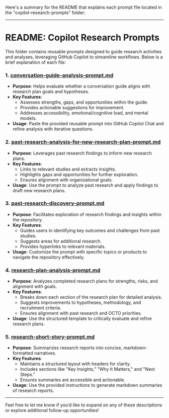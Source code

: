 Here's a summary for the README that explains each prompt file located in the "copilot-research-prompts" folder:

---

# README: Copilot Research Prompts

This folder contains reusable prompts designed to guide research activities and analyses, leveraging GitHub Copilot to streamline workflows. Below is a brief explanation of each file:

### 1. [conversation-guide-analysis-prompt.md](https://github.com/department-of-veterans-affairs/va.gov-team/blob/master/products/copilot-research-prompts/conversation-guide-analysis-prompt.md)
- **Purpose**: Helps evaluate whether a conversation guide aligns with research plan goals and hypotheses.
- **Key Features**:
  - Assesses strengths, gaps, and opportunities within the guide.
  - Provides actionable suggestions for improvement.
  - Addresses accessibility, emotional/cognitive load, and mental models.
- **Usage**: Paste the provided reusable prompt into GitHub Copilot Chat and refine analysis with iterative questions.

### 2. [past-research-analysis-for-new-research-plan-prompt.md](https://github.com/department-of-veterans-affairs/va.gov-team/blob/master/products/copilot-research-prompts/past-research-analysis-for-new-research-plan-prompt.md)
- **Purpose**: Leverages past research findings to inform new research plans.
- **Key Features**:
  - Links to relevant studies and extracts insights.
  - Highlights gaps and opportunities for further exploration.
  - Ensures alignment with organizational goals.
- **Usage**: Use the prompt to analyze past research and apply findings to draft new research plans.

### 3. [past-research-discovery-prompt.md](https://github.com/department-of-veterans-affairs/va.gov-team/blob/master/products/copilot-research-prompts/past-research-discovery-prompt.md)
- **Purpose**: Facilitates exploration of research findings and insights within the repository.
- **Key Features**:
  - Guides users in identifying key outcomes and challenges from past studies.
  - Suggests areas for additional research.
  - Provides hyperlinks to relevant materials.
- **Usage**: Customize the prompt with specific topics or products to navigate the repository effectively.

### 4. [research-plan-analysis-prompt.md](https://github.com/department-of-veterans-affairs/va.gov-team/blob/master/products/copilot-research-prompts/research-plan-analysis-prompt.md)
- **Purpose**: Analyzes completed research plans for strengths, risks, and alignment with goals.
- **Key Features**:
  - Breaks down each section of the research plan for detailed analysis.
  - Suggests improvements to hypotheses, methodology, and recruitment criteria.
  - Ensures alignment with past research and OCTO priorities.
- **Usage**: Use the structured template to critically evaluate and refine research plans.

### 5. [research-short-story-prompt.md](https://github.com/department-of-veterans-affairs/va.gov-team/blob/master/products/copilot-research-prompts/research-short-story-prompt.md)
- **Purpose**: Summarizes research reports into concise, markdown-formatted narratives.
- **Key Features**:
  - Maintains a structured layout with headers for clarity.
  - Includes sections like "Key Insights," "Why It Matters," and "Next Steps."
  - Ensures summaries are accessible and actionable.
- **Usage**: Use the provided instructions to generate markdown summaries of research reports.

---

Feel free to let me know if you’d like to expand on any of these descriptions or explore additional follow-up opportunities!
